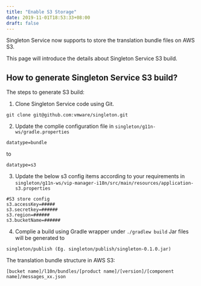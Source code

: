```yaml
---
title: "Enable S3 Storage"
date: 2019-11-01T18:53:33+08:00
draft: false
---
```


Singleton Service now supports to store the translation bundle files on AWS S3.

This page will introduce the details about Singleton Service S3 build.

How to generate Singleton Service S3 build?
------------------

The steps to generate S3 build:

1. Clone Singleton Service code using Git.

```
git clone git@github.com:vmware/singleton.git
```

2. Update the complie configuration file in `singleton/g11n-ws/gradle.properties`

```
datatype=bundle
```

to

```
datatype=s3
```

3. Update the below s3 config items according to your requirements in `singleton/g11n-ws/vip-manager-i18n/src/main/resources/application-s3.properties`

```
#S3 store config
s3.accessKey=#####
s3.secretkey=######
s3.region=######
s3.bucketName=######
```

4. Complie a build using Gradle wrapper under 
   `./gradlew build`
   Jar files will be generated to

```
singleton/publish (Eg. singleton/publish/singleton-0.1.0.jar)
```

The translation bundle structure in AWS S3:

```
[bucket name]/l10n/bundles/[product name]/[version]/[component name]/messages_xx.json
```